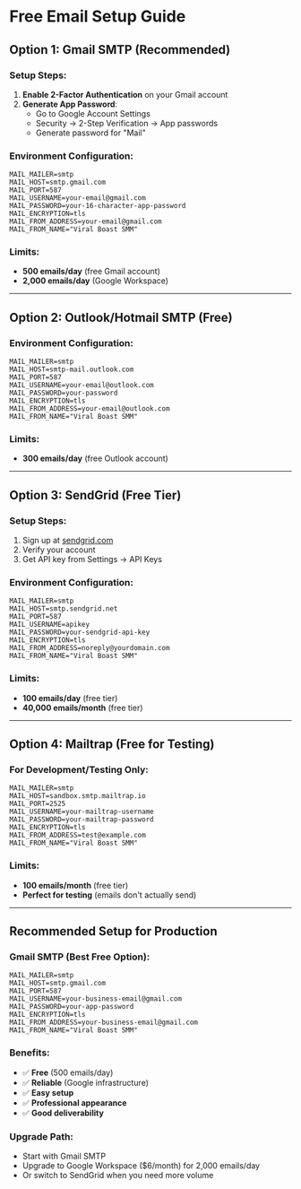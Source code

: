 # Free Email Setup Guide

## Option 1: Gmail SMTP (Recommended)

### Setup Steps:

1. **Enable 2-Factor Authentication** on your Gmail account
2. **Generate App Password**:
    - Go to Google Account Settings
    - Security → 2-Step Verification → App passwords
    - Generate password for "Mail"

### Environment Configuration:

```env
MAIL_MAILER=smtp
MAIL_HOST=smtp.gmail.com
MAIL_PORT=587
MAIL_USERNAME=your-email@gmail.com
MAIL_PASSWORD=your-16-character-app-password
MAIL_ENCRYPTION=tls
MAIL_FROM_ADDRESS=your-email@gmail.com
MAIL_FROM_NAME="Viral Boast SMM"
```

### Limits:

-   **500 emails/day** (free Gmail account)
-   **2,000 emails/day** (Google Workspace)

---

## Option 2: Outlook/Hotmail SMTP (Free)

### Environment Configuration:

```env
MAIL_MAILER=smtp
MAIL_HOST=smtp-mail.outlook.com
MAIL_PORT=587
MAIL_USERNAME=your-email@outlook.com
MAIL_PASSWORD=your-password
MAIL_ENCRYPTION=tls
MAIL_FROM_ADDRESS=your-email@outlook.com
MAIL_FROM_NAME="Viral Boast SMM"
```

### Limits:

-   **300 emails/day** (free Outlook account)

---

## Option 3: SendGrid (Free Tier)

### Setup Steps:

1. Sign up at [sendgrid.com](https://sendgrid.com)
2. Verify your account
3. Get API key from Settings → API Keys

### Environment Configuration:

```env
MAIL_MAILER=smtp
MAIL_HOST=smtp.sendgrid.net
MAIL_PORT=587
MAIL_USERNAME=apikey
MAIL_PASSWORD=your-sendgrid-api-key
MAIL_ENCRYPTION=tls
MAIL_FROM_ADDRESS=noreply@yourdomain.com
MAIL_FROM_NAME="Viral Boast SMM"
```

### Limits:

-   **100 emails/day** (free tier)
-   **40,000 emails/month** (free tier)

---

## Option 4: Mailtrap (Free for Testing)

### For Development/Testing Only:

```env
MAIL_MAILER=smtp
MAIL_HOST=sandbox.smtp.mailtrap.io
MAIL_PORT=2525
MAIL_USERNAME=your-mailtrap-username
MAIL_PASSWORD=your-mailtrap-password
MAIL_ENCRYPTION=tls
MAIL_FROM_ADDRESS=test@example.com
MAIL_FROM_NAME="Viral Boast SMM"
```

### Limits:

-   **100 emails/month** (free tier)
-   **Perfect for testing** (emails don't actually send)

---

## Recommended Setup for Production

### Gmail SMTP (Best Free Option):

```env
MAIL_MAILER=smtp
MAIL_HOST=smtp.gmail.com
MAIL_PORT=587
MAIL_USERNAME=your-business-email@gmail.com
MAIL_PASSWORD=your-app-password
MAIL_ENCRYPTION=tls
MAIL_FROM_ADDRESS=your-business-email@gmail.com
MAIL_FROM_NAME="Viral Boast SMM"
```

### Benefits:

-   ✅ **Free** (500 emails/day)
-   ✅ **Reliable** (Google infrastructure)
-   ✅ **Easy setup**
-   ✅ **Professional appearance**
-   ✅ **Good deliverability**

### Upgrade Path:

-   Start with Gmail SMTP
-   Upgrade to Google Workspace ($6/month) for 2,000 emails/day
-   Or switch to SendGrid when you need more volume












